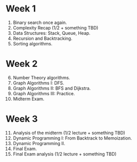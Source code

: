 # Week 1
1. Binary search once again.
2. Complexity Recap (1/2 + something TBD)
3. Data Structures: Stack, Queue, Heap.
4. Recursion and Backtracking.
5. Sorting algorithms.

# Week 2
6. Number Theory algorithms.
7. Graph Algorithms I: DFS.
8. Graph Algorithms II: BFS and Dijkstra.
9. Graph Algorithms III: Practice.
10. Midterm Exam.

# Week 3
11. Analysis of the midterm (1/2 lecture + something TBD)
12. Dynamic Programming I: From Backtrack to Memoization.
13. Dynamic Programming II.
14. Final Exam.
15. Final Exam analysis (1/2 lecture + something TBD)